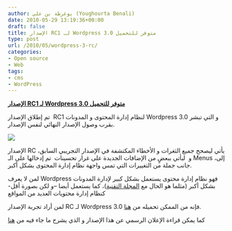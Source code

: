 ```yaml
---
author: يوغرطة بن علي (Youghourta Benali)
date: 2010-05-29 13:19:36+00:00
draft: false
title: الإصدار RC1 لـ Wordpress 3.0 متوفر للتحميل
type: post
url: /2010/05/wordpress-3-rc/
categories:
- Open source
- Web
tags:
- cms
- WordPress
---
```


[**الإصدار RC1 لـ Wordpress 3.0 متوفر للتحميل**](http://www.it-scoop.com/2010/05/wordpress-3-rc/)


تم إطلاق الإصدار  RC1 لنظام إدارة المحتوى و المدونات Wordpress 3.0 و التي تبشر بقرب وصول الإصدار النهائي لنفس الإصدار.

[![](http://www.it-scoop.com/wp-content/uploads/2009/12/wordpress-logo.png)
](http://www.it-scoop.com/2010/05/wordpress-3-rc/)

الإصدار RC يأتي ليصحح جميع الثغرات و الأخطاء المكتشفة في الإصدار التجريبي السابق، و  لبأتي ببعضٍ من الإضافات الجديدة على غرار تحسينات  تم إدخالها على الـ Menus ،إلى جانب جملة من التغييرات التي تمس واجهة نظام إدارة المحتوى بشكل أكبر.

لمن لا يعرف Wordpress فهو نظام إدارة محتوى يستعمل بشكل كبير لإدارة المدونات بشكل أكبر (مثلما هو الحال مع [المجلة التقنية](../))، كما يستعمل أيضا –و لكن بصورة أقل- كنظام إدارة محتويات العديد من المواقع

لمن أراد تجربة الإصدار RC لـ Wordpress 3.0 فإنه من الممكن تحميله من [هنا](http://wordpress.org/wordpress-3.0-RC1.zip).

كما يمكن قراءة الإعلان الرسمي عن هذا الإصدار و الذي يشرح ما جاء فيه من [هنا](http://wordpress.org/development/2010/05/wordpress-3-0-release-candidate/)
